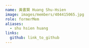 ```yaml
---
name: 黃書賢 Huang Shu-Hsien 
image: images/members/404415065.jpg 
role: formerMem
aliases:
  - shu hsien huang
links:
  github: link_to_github 
---
```

